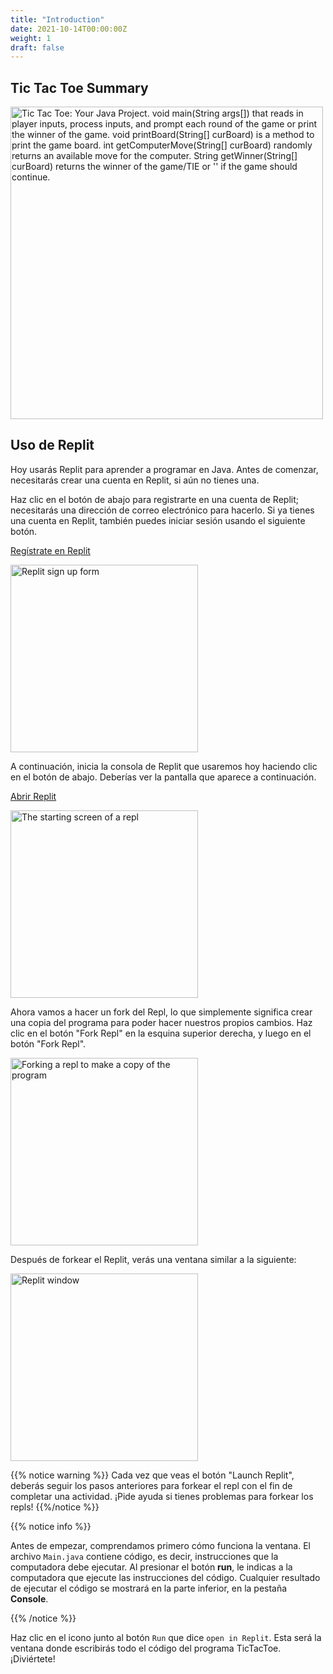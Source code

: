 ```yaml
---
title: "Introduction"
date: 2021-10-14T00:00:00Z
weight: 1
draft: false
---
```


## Tic Tac Toe Summary

<img src="../images/code.png" height="500" alt="Tic Tac Toe: Your Java Project. void main(String args[]) that reads in player inputs, process inputs, and prompt each round of the game or print the winner of the game. void printBoard(String[] curBoard) is a method to print the game board. int getComputerMove(String[] curBoard) randomly returns an available move for the computer. String getWinner(String[] curBoard) returns the winner of the game/TIE or '' if the game should continue." /> 

## Uso de Replit

Hoy usarás Replit para aprender a programar en Java. Antes de comenzar, necesitarás crear una cuenta en Replit, si aún no tienes una.

Haz clic en el botón de abajo para registrarte en una cuenta de Replit; necesitarás una dirección de correo electrónico para hacerlo. Si ya tienes una cuenta en Replit, también puedes iniciar sesión usando el siguiente botón.

<a class="my-2 mx-4 btn btn-info" href="https://replit.com/signup" target="_blank">Regístrate en Replit</a>

<img src="../images/replit-signup.png" height="300" alt="Replit sign up form" />

A continuación, inicia la consola de Replit que usaremos hoy haciendo clic en el botón de abajo. Deberías ver la pantalla que aparece a continuación.

<a class="my-2 mx-4 btn btn-info" href="https://replit.com/@nuevofoundation/JavaTicTacToeStarterCode" target="_blank">Abrir Replit</a>

<img src="../images/replit-start-screen.png" height="300" alt="The starting screen of a repl" />

Ahora vamos a hacer un fork del Repl, lo que simplemente significa crear una copia del programa para poder hacer nuestros propios cambios. Haz clic en el botón "Fork Repl" en la esquina superior derecha, y luego en el botón "Fork Repl".

<img src="../images/replit-fork.png" height="300" alt="Forking a repl to make a copy of the program" />

Después de forkear el Replit, verás una ventana similar a la siguiente:

<img src="../images/replit-window.png" height="300" alt="Replit window" />

{{% notice warning %}}
Cada vez que veas el botón "Launch Replit", deberás seguir los pasos anteriores para forkear el repl con el fin de completar una actividad. ¡Pide ayuda si tienes problemas para forkear los repls!
{{%/notice %}}

{{% notice info %}}

Antes de empezar, comprendamos primero cómo funciona la ventana. El archivo `Main.java` contiene código, es decir, instrucciones que la computadora debe ejecutar. Al presionar el botón **run**, le indicas a la computadora que ejecute las instrucciones del código. Cualquier resultado de ejecutar el código se mostrará en la parte inferior, en la pestaña **Console**.

{{% /notice %}}

Haz clic en el icono junto al botón `Run` que dice `open in Replit`. Esta será la ventana donde escribirás todo el código del programa TicTacToe. ¡Diviértete!
